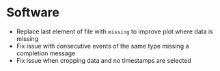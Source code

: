 # Software

- Replace last element of file with `missing` to improve plot where data is missing
- Fix issue with consecutive events of the same type missing a completion message
- Fix issue when cropping data and no timestamps are selected